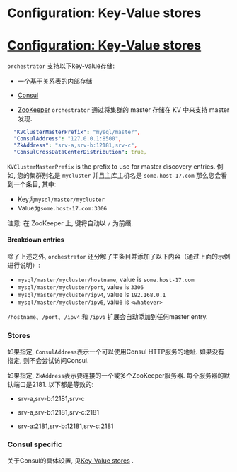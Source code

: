 # Configuration: Key-Value stores
# [Configuration: Key-Value stores](https://github.com/openark/orchestrator/blob/master/docs/configuration-kv.md)
`orchestrator` 支持以下key-value存储:

* 一个基于关系表的内部存储

* [Consul](https://github.com/hashicorp/consul)
* [ZooKeeper](https://zookeeper.apache.org/)
`orchestrator` 通过将集群的 master 存储在 KV 中来支持 master 发现.

```yaml
  "KVClusterMasterPrefix": "mysql/master",
  "ConsulAddress": "127.0.0.1:8500",
  "ZkAddress": "srv-a,srv-b:12181,srv-c",
  "ConsulCrossDataCenterDistribution": true,
```
`KVClusterMasterPrefix` is the prefix to use for master discovery entries. 例如, 您的集群别名是 `mycluster` 并且主库主机名是 `some.host-17.com` 那么您会看到一个条目, 其中:

* Key为`mysql/master/mycluster`
* Value为`some.host-17.com:3306`

注意: 在 ZooKeeper 上, 键将自动以 `/` 为前缀.

#### Breakdown entries
除了上述之外, `orchestrator` 还分解了主条目并添加了以下内容（通过上面的示例进行说明）:

* `mysql/master/mycluster/hostname`, value is `some.host-17.com`
* `mysql/master/mycluster/port`, value is `3306`
* `mysql/master/mycluster/ipv4`, value is `192.168.0.1`
* `mysql/master/mycluster/ipv6`, value is `<whatever>`

`/hostname`、`/port`、`/ipv4` 和 `/ipv6` 扩展会自动添加到任何master entry.

### Stores
如果指定, `ConsulAddress`表示一个可以使用Consul HTTP服务的地址. 如果没有指定, 则不会尝试访问Consul.

如果指定, `ZkAddress`表示要连接的一个或多个ZooKeeper服务器. 每个服务器的默认端口是2181. 以下都是等效的:

* srv-a,srv-b:12181,srv-c

* srv-a,srv-b:12181,srv-c:2181
* srv-a:2181,srv-b:12181,srv-c:2181

### Consul specific
关于Consul的具体设置, 见[Key-Value stores](https://github.com/Fanduzi/orchestrator-zh-doc/blob/master/Failure%20detection%20%26%20recovery/Key-Value%20stores.md) .
